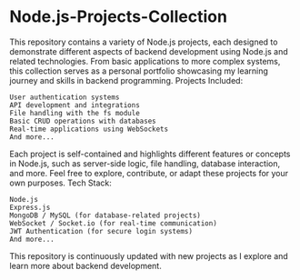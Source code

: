 # Node.js-Projects-Collection
This repository contains a variety of Node.js projects, each designed to demonstrate different aspects of backend development using Node.js and related technologies. From basic applications to more complex systems, this collection serves as a personal portfolio showcasing my learning journey and skills in backend programming.
Projects Included:

    User authentication systems
    API development and integrations
    File handling with the fs module
    Basic CRUD operations with databases
    Real-time applications using WebSockets
    And more...

Each project is self-contained and highlights different features or concepts in Node.js, such as server-side logic, file handling, database interaction, and more. Feel free to explore, contribute, or adapt these projects for your own purposes.
Tech Stack:

    Node.js
    Express.js
    MongoDB / MySQL (for database-related projects)
    WebSocket / Socket.io (for real-time communication)
    JWT Authentication (for secure login systems)
    And more...

This repository is continuously updated with new projects as I explore and learn more about backend development.
